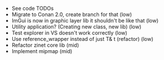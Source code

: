 - See code TODOs
- Migrate to Conan 2.0, create branch for that (low)
- ImGui is now in graphic layer lib it shouldn't be like that (low)
- Utility application? (Creating new class, new lib) (low)
- Test explorer in VS doesn't work correctly (low)
- Use reference_wrapper instead of just T& t (refactor) (low)
- Refactor zinet core lib (mid)
- Implement mipmap (mid)